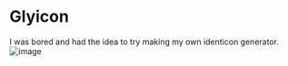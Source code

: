 # Glyicon
I was bored and had the idea to try making my own identicon generator.
![image](https://github.com/user-attachments/assets/79948ec5-3b32-49b3-9fcd-b8dab347abd3)
